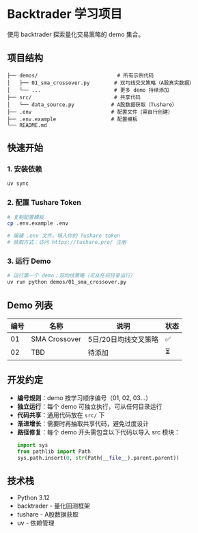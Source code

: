 # Backtrader 学习项目

使用 backtrader 探索量化交易策略的 demo 集合。

## 项目结构

```
├── demos/                          # 所有示例代码
│   ├── 01_sma_crossover.py        # 双均线交叉策略（A股真实数据）
│   └── ...                        # 更多 demo 持续添加
├── src/                           # 共享代码
│   └── data_source.py            # A股数据获取（Tushare）
├── .env                          # 配置文件（需自行创建）
├── .env.example                  # 配置模板
└── README.md
```

## 快速开始

### 1. 安装依赖

```bash
uv sync
```

### 2. 配置 Tushare Token

```bash
# 复制配置模板
cp .env.example .env

# 编辑 .env 文件，填入你的 Tushare token
# 获取方式：访问 https://tushare.pro/ 注册
```

### 3. 运行 Demo

```bash
# 运行第一个 demo：双均线策略（可从任何目录运行）
uv run python demos/01_sma_crossover.py
```

## Demo 列表

| 编号 | 名称 | 说明 | 状态 |
|------|------|------|------|
| 01 | SMA Crossover | 5日/20日均线交叉策略 | ✅ |
| 02 | TBD | 待添加 | ⏳ |

## 开发约定

- **编号规则**：demo 按学习顺序编号（01, 02, 03...）
- **独立运行**：每个 demo 可独立执行，可从任何目录运行
- **代码共享**：通用代码放在 `src/` 下
- **渐进增长**：需要时再抽取共享代码，避免过度设计
- **路径修复**：每个 demo 开头需包含以下代码以导入 src 模块：
  ```python
  import sys
  from pathlib import Path
  sys.path.insert(0, str(Path(__file__).parent.parent))
  ```

## 技术栈

- Python 3.12
- backtrader - 量化回测框架
- tushare - A股数据获取
- uv - 依赖管理
